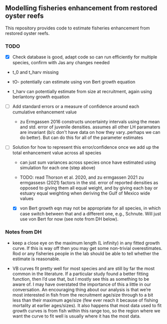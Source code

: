 ## Modelling fisheries enhancement from restored oyster reefs

This repository provides code to estimate fisheries enhancement from restored oyster reefs.

### TODO

-   [x] Check database is good, adapt code so can run efficiently for multiple species, confirm with Jas any changes needed

-   t_0 and t_harv missing

-   tO- potentially can estimate using von Bert growth equation

-   t_harv can potentially estimate from size at recruitment, again using berlantony growth equation

-   [ ] Add standard errors or a measure of confidence around each cumulative enhancement value
  - zu Ermgassen 2016 constructs uncertainty intervals using the mean and std. error of juvenile densities. assumes all other LH paramaters are invariant (b/c don't have data on how they vary..perhaps we can do better). But can do this for all of the parameter estimates

-   [ ] Solution for how to represent this error/confidence once we add up the total enhancement value across all species
  - can just sum variances across species once have estimated using simulation for each one (step above)
  
  - TODO: read Thorson et al. 2020, and zu ermgassen 2021
  zu ermgassesn (2021) factors in the std. error of reported densities as opposed to giving them all equal weight, and by giving each bay or estuary equal weighting when deriving the Gulf of Mexico wide values
  
  - [x] von Bert growth eqn may not be appropriate for all species, in which case switch between that and a different one, e.g., Schnute. Will just use von Bert for now (see note from DH below).

### Notes from DH

-   keep a close eye on the maximum length (L infinity) in any fitted growth curve. If this is way off then you may get some non-trivial overestimates. Rod or any fisheries people in the lab should be able to tell whether the estimate is reasonable.

- VB curves fit pretty well for most species and are still by far the most common in the literature. If a particular study found a better fitting function, then I’d use that, but I mostly see this as something to be aware of. I may have overstated the importance of this a little in our conversation. An encouraging thing about our analysis is that we’re most interested in fish from the recruitment age/size through to a bit less than their maximum age/size (few ever reach it because of fishing mortality at earlier ages/sizes). It also happens that most data used to fit growth curves is from fish within this range too, so the region where we want the curve to fit well is usually where it has the most data.
